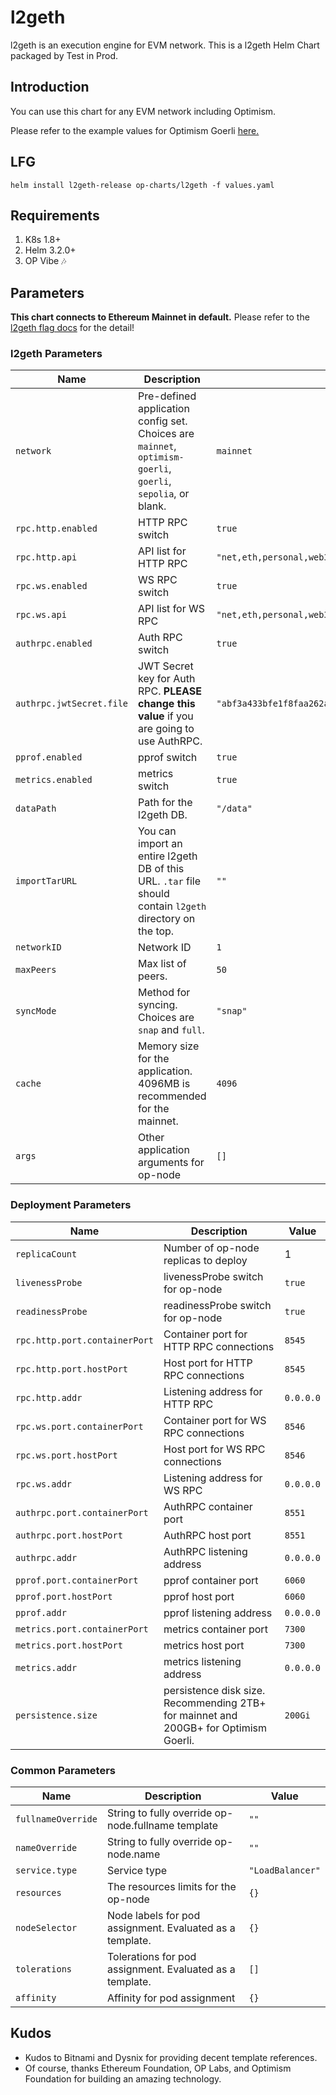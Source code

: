 # l2geth
l2geth is an execution engine for EVM network. This is a l2geth Helm Chart packaged by Test in Prod.

## Introduction
You can use this chart for any EVM network including Optimism.

Please refer to the example values for Optimism Goerli [here.](example-values/optimism-goerli.yaml)

## LFG
`helm install l2geth-release op-charts/l2geth -f values.yaml`

## Requirements
1. K8s 1.8+
2. Helm 3.2.0+
3. OP Vibe 🎶

## Parameters
**This chart connects to Ethereum Mainnet in default.** Please refer to the [l2geth flag docs](https://l2geth.ethereum.org/docs/fundamentals/command-line-options) for the detail!
### l2geth Parameters
| Name                     | Description                                                                                                  | Value                                                                |
|--------------------------|--------------------------------------------------------------------------------------------------------------|----------------------------------------------------------------------|
| `network`                | Pre-defined application config set. Choices are `mainnet`, `optimism-goerli`, `goerli`, `sepolia`, or blank. | `mainnet`                                                            |
| `rpc.http.enabled`       | HTTP RPC switch                                                                                              | `true`                                                               |
| `rpc.http.api`           | API list for HTTP RPC                                                                                        | `"net,eth,personal,web3,debug,engine,txpool"`                        |
| `rpc.ws.enabled`         | WS RPC switch                                                                                                | `true`                                                               |
| `rpc.ws.api`             | API list for WS RPC                                                                                          | `"net,eth,personal,web3,engine,txpool"`                              |
| `authrpc.enabled`        | Auth RPC switch                                                                                              | `true`                                                               |
| `authrpc.jwtSecret.file` | JWT Secret key for Auth RPC. **PLEASE change this value** if you are going to use AuthRPC.                   | `"abf3a433bfe1f8faa262ad82b3ec5fa572e9c045a4c44bd3b21998e77fd3632a"` |
| `pprof.enabled`          | pprof switch                                                                                                 | `true`                                                               |
| `metrics.enabled`        | metrics switch                                                                                               | `true`                                                               |
| `dataPath`               | Path for the l2geth DB.                                                                                        | `"/data"`                                                            |
| `importTarURL`           | You can import an entire l2geth DB of this URL. `.tar` file should contain `l2geth` directory on the top.        | `""`                                                                 |
| `networkID`              | Network ID                                                                                                   | `1`                                                                  |
| `maxPeers`               | Max list of peers.                                                                                           | `50`                                                                 |
| `syncMode`               | Method for syncing. Choices are `snap` and `full`.                                                           | `"snap"`                                                             |
| `cache`                  | Memory size for the application. 4096MB is recommended for the mainnet.                                      | `4096`                                                               |
| `args`                   | Other application arguments for op-node                                                                      | `[]`                                                                 |


### Deployment Parameters
| Name                          | Description                                                                          | Value     |
|-------------------------------|--------------------------------------------------------------------------------------|-----------|
| `replicaCount`                | Number of op-node replicas to deploy                                                 | 1         |
| `livenessProbe`               | livenessProbe switch for op-node                                                     | `true`    |
| `readinessProbe`              | readinessProbe switch for op-node                                                    | `true`    |
| `rpc.http.port.containerPort` | Container port for HTTP RPC connections                                              | `8545`    |
| `rpc.http.port.hostPort`      | Host port for HTTP RPC connections                                                   | `8545`    |
| `rpc.http.addr`               | Listening address for HTTP RPC                                                       | `0.0.0.0` |
| `rpc.ws.port.containerPort`   | Container port for WS RPC connections                                                | `8546`    |
| `rpc.ws.port.hostPort`        | Host port for WS RPC connections                                                     | `8546`    |
| `rpc.ws.addr`                 | Listening address for WS RPC                                                         | `0.0.0.0` |
| `authrpc.port.containerPort`  | AuthRPC container port                                                               | `8551`    |
| `authrpc.port.hostPort`       | AuthRPC host port                                                                    | `8551`    |
| `authrpc.addr`                | AuthRPC listening address                                                            | `0.0.0.0` |
| `pprof.port.containerPort`    | pprof container port                                                                 | `6060`    |
| `pprof.port.hostPort`         | pprof host port                                                                      | `6060`    |
| `pprof.addr`                  | pprof listening address                                                              | `0.0.0.0` |
| `metrics.port.containerPort`  | metrics container port                                                               | `7300`    |
| `metrics.port.hostPort`       | metrics host port                                                                    | `7300`    |
| `metrics.addr`                | metrics listening address                                                            | `0.0.0.0` |
| `persistence.size`            | persistence disk size. Recommending 2TB+ for mainnet and 200GB+ for Optimism Goerli. | `200Gi`   |

### Common Parameters
| Name               | Description                                              | Value            |
|--------------------|----------------------------------------------------------|------------------|
| `fullnameOverride` | String to fully override op-node.fullname template       | `""`             |
| `nameOverride`     | String to fully override op-node.name                    | `""`             |
| `service.type`     | Service type                                             | `"LoadBalancer"` |
| `resources`        | The resources limits for the op-node                     | `{}`             |
| `nodeSelector`     | Node labels for pod assignment. Evaluated as a template. | `{}`             |
| `tolerations`      | Tolerations for pod assignment. Evaluated as a template. | `[]`             |
| `affinity`         | Affinity for pod assignment                              | `{}`             |

## Kudos
- Kudos to Bitnami and Dysnix for providing decent template references.
- Of course, thanks Ethereum Foundation, OP Labs, and Optimism Foundation for building an amazing technology.
